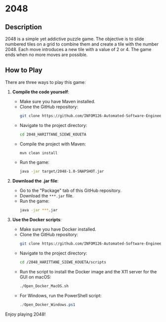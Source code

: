 # 2048

## Description
2048 is a simple yet addictive puzzle game. The objective is to slide numbered tiles on a grid to combine them and create a tile with the number 2048. Each move introduces a new tile with a value of 2 or 4. The game ends when no more moves are possible.

## How to Play
There are three ways to play this game:

1. **Compile the code yourself**:
   - Make sure you have Maven installed.
   - Clone the GitHub repository:
     ```bash
     git clone https://github.com/INFOM126-Automated-Software-Engineering/2048_Groupe_10.git
     ```
   - Navigate to the project directory:
     ```bash
     cd 2048_HARITTANE_SIEWE_KOUETA
     ```
   - Compile the project with Maven:
     ```bash
     mvn clean install
     ```
   - Run the game:
     ```bash
     java -jar target/2048-1.0-SNAPSHOT.jar
     ```

2. **Download the .jar file**:
   - Go to the "Package" tab of this GitHub repository.
   - Download the `***.jar` file.
   - Run the game:
     ```bash
     java -jar ***.jar
     ```

3. **Use the Docker scripts**:
   - Make sure you have Docker installed.
   - Clone the GitHub repository:
     ```bash
     git clone https://github.com/INFOM126-Automated-Software-Engineering/2048_Groupe_10.git
     ```
   - Navigate to the project directory:
     ```bash
     cd /2048_HARITTANE_SIEWE_KOUETA/scripts
     ```
   - Run the script to install the Docker image and the X11 server for the GUI on macOS:
     ```bash
     ./Open_Docker_MacOS.sh
     ```
   - For Windows, run the PowerShell script:
     ```powershell
     ./Open_Docker_Windows.ps1
     ```
Enjoy playing 2048! 
